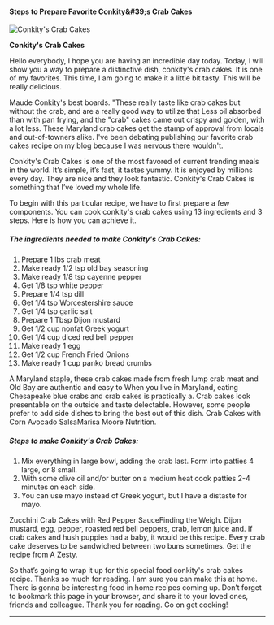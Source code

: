             

#### Steps to Prepare Favorite Conkity&amp;#39;s Crab Cakes

![Conkity's Crab Cakes](https://img-global.cpcdn.com/recipes/8d25615400a7945d/751x532cq70/conkitys-crab-cakes-recipe-main-photo.jpg)

**Conkity's Crab Cakes**

Hello everybody, I hope you are having an incredible day today. Today, I will show you a way to prepare a distinctive dish, conkity's crab cakes. It is one of my favorites. This time, I am going to make it a little bit tasty. This will be really delicious.

Maude Conkity's best boards. "These really taste like crab cakes but without the crab, and are a really good way to utilize that Less oil absorbed than with pan frying, and the "crab" cakes came out crispy and golden, with a lot less. These Maryland crab cakes get the stamp of approval from locals and out-of-towners alike. I've been debating publishing our favorite crab cakes recipe on my blog because I was nervous there wouldn't.

Conkity's Crab Cakes is one of the most favored of current trending meals in the world. It’s simple, it’s fast, it tastes yummy. It is enjoyed by millions every day. They are nice and they look fantastic. Conkity's Crab Cakes is something that I’ve loved my whole life.

To begin with this particular recipe, we have to first prepare a few components. You can cook conkity's crab cakes using 13 ingredients and 3 steps. Here is how you can achieve it.

##### The ingredients needed to make Conkity's Crab Cakes:

1.  Prepare 1 lbs crab meat
2.  Make ready 1/2 tsp old bay seasoning
3.  Make ready 1/8 tsp cayenne pepper
4.  Get 1/8 tsp white pepper
5.  Prepare 1/4 tsp dill
6.  Get 1/4 tsp Worcestershire sauce
7.  Get 1/4 tsp garlic salt
8.  Prepare 1 Tbsp Dijon mustard
9.  Get 1/2 cup nonfat Greek yogurt
10.  Get 1/4 cup diced red bell pepper
11.  Make ready 1 egg
12.  Get 1/2 cup French Fried Onions
13.  Make ready 1 cup panko bread crumbs

A Maryland staple, these crab cakes made from fresh lump crab meat and Old Bay are authentic and easy to When you live in Maryland, eating Chesapeake blue crabs and crab cakes is practically a. Crab cakes look presentable on the outside and taste delectable. However, some people prefer to add side dishes to bring the best out of this dish. Crab Cakes with Corn Avocado SalsaMarisa Moore Nutrition.

##### Steps to make Conkity's Crab Cakes:

1.  Mix everything in large bowl, adding the crab last. Form into patties 4 large, or 8 small.
2.  With some olive oil and/or butter on a medium heat cook patties 2-4 minutes on each side.
3.  You can use mayo instead of Greek yogurt, but I have a distaste for mayo.

Zucchini Crab Cakes with Red Pepper SauceFinding the Weigh. Dijon mustard, egg, pepper, roasted red bell peppers, crab, lemon juice and. If crab cakes and hush puppies had a baby, it would be this recipe. Every crab cake deserves to be sandwiched between two buns sometimes. Get the recipe from A Zesty.

So that’s going to wrap it up for this special food conkity's crab cakes recipe. Thanks so much for reading. I am sure you can make this at home. There is gonna be interesting food in home recipes coming up. Don’t forget to bookmark this page in your browser, and share it to your loved ones, friends and colleague. Thank you for reading. Go on get cooking!

* * *